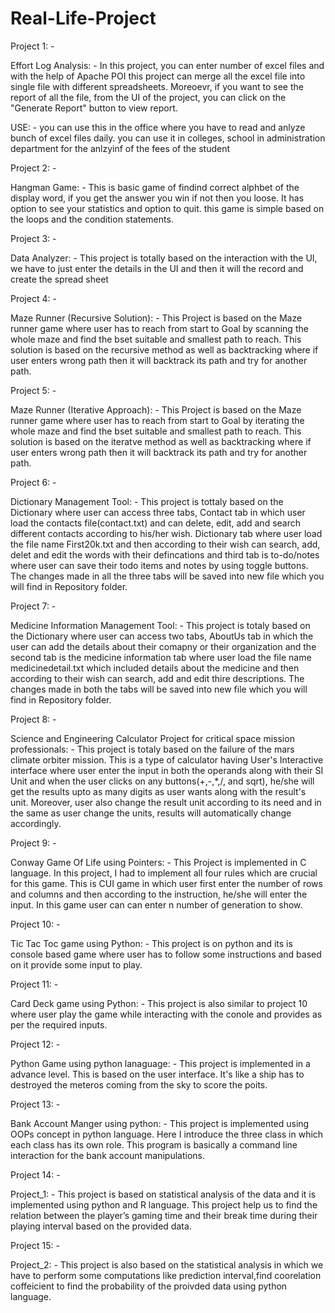# Real-Life-Project
Project 1: -

Effort Log Analysis: -
In this project, you can enter number of excel files and with the help of Apache POI this project can merge all the excel file into single file with different spreadsheets. Moreoevr, if you want to see the report of all the file, from the UI of the project, you can click on the "Generate Report" button to view report.

USE: - you can use this in the office where you have to read and anlyze bunch of excel files daily.
       you can use it in colleges, school in administration department for the anlzyinf of the fees of the student
       
Project 2: -

Hangman Game: -
This is basic game of findind correct alphbet of the display word, if you get the answer you win if not then you loose. It has option to see your statistics and option to quit. this game is simple based on the loops and the condition statements.

Project 3: -

Data Analyzer: -
This project is totally based on the interaction with the UI, we have to just enter the details in the UI and then it will the record and create the spread sheet

Project 4: -

Maze Runner (Recursive Solution): -
This Project is based on the Maze runner game where user has to reach from start to Goal by scanning the whole maze and find the bset suitable and smallest path to reach. This solution is based on the recursive method as well as backtracking where if user enters wrong path then it will backtrack its path and try for another path.

Project 5: -

Maze Runner (Iterative Approach): -
This Project is based on the Maze runner game where user has to reach from start to Goal by iterating the whole maze and find the bset suitable and smallest path to reach. This solution is based on the iteratve method as well as backtracking where if user enters wrong path then it will backtrack its path and try for another path.

Project 6: -

Dictionary Management Tool: -
This project is tottaly based on the Dictionary where user can access three tabs, Contact tab in which user load the contacts file(contact.txt) and can delete, edit, add and search different contacts according to his/her wish. Dictionary tab where user load the file name First20k.txt and then according to their wish can search, add, delet and edit the words with their defincations and third tab is to-do/notes where user can save their todo items and notes by using toggle buttons. The changes made in all the three tabs will be saved into new file which you will find in Repository folder.

Project 7: -

Medicine Information Management Tool: -
This project is totaly based on the Dictionary where user can access two tabs, AboutUs tab in which the user can add the details about their comapny or their organization and the second tab is the medicine information tab where user load the file name medicinedetail.txt which included details about the medicine and then according to their wish can search, add and edit thire descriptions. The changes made in both the tabs will be saved into new file which you will find in Repository folder.

Project 8: -

Science and Engineering Calculator Project for critical space mission professionals: -
This project is totaly based on the failure of the mars climate orbiter mission. This is a type of calculator having User's Interactive interface where user enter the input in both the operands along with their SI Unit and when the user clicks on any buttons(+,-,*,/, and sqrt), he/she will get the results upto as many digits as user wants along with the result's unit. Moreover, user also change the result unit according to its need and in the same as user change the units, results will automatically change accordingly.

Project 9: -

Conway Game Of Life using Pointers: -
This Project is implemented in C language. In this project, I had to implement all four rules which are crucial for this game. This is CUI game in which user first enter the number of rows and columns and then according to the instruction, he/she will enter the input. In this game user can can enter n number of generation to show.

Project 10: -

Tic Tac Toc game using Python: -
This project is on python and its is console based game where user has to follow some instructions and based on it provide some input to play.

Project 11: -

Card Deck game using Python: -
This project is also similar to project 10 where user play the game while interacting with the conole and provides as per the required inputs.

Project 12: -

Python Game using python lanaguage: -
This project is implemented in a advance level. This is based on the user interface. It's like a ship has to destroyed the meteros coming from the sky to score the poits.

Project 13: -

Bank Account Manger using python: -
This project is implemented using OOPs concept in python language. Here I introduce the three class in which each class has its own role. This program is basically a command line interaction for the bank account manipulations.

Project 14: -

Project_1: -
This project is based on statistical analysis of the data and it is implemented using python and R language. This project help us to find the relation between the player’s gaming time and their break time during their playing interval based on the provided data.

Project 15: -

Project_2: -
This project is also based on the statistical analysis in which we have to perform some computations like prediction interval,find coorelation coffeicient to find the probability of the proivded data using python language.
